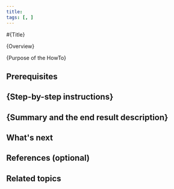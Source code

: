 ```yaml
---
title: 
tags: [, ]
---
```


#{Title} <!---in -ing form, e.g. Creating a new CMS page)-->

{Overview}
<!---Help the readers to determine quickly if the HowTo matches their interests or needs. In a few sentences, summarize the main points of your HowTo. Make sure to include any critical definitions which will help readers evaluate the utility of your HowTo.-->

{Purpose of the HowTo}

<!---State the purpose of your HowTo. Explain how the reader will benefit from reading it. Give your reader an incentive or two to continue.-->

## Prerequisites

<!---Inform your readers about any required knowledge, configuration, or resources they may need before stepping through your HowTo. Give links to resources that will be useful to fulfill the prerequisites.-->

## {Step-by-step instructions}

<!---In a precise, step-by-step approach, walk your reader through the process. Make sure your reader can reproduce your intended result by following your exact steps. Make the learning process efficient by supplying code samples and/or configuration details as necessary.-->

## {Summary and the end result description}

<!---In a few sentences, summarize what the reader has just learned. Describe the end result they should obtain after executing the instructions of your HowTo.-->

## What's next

<!---If your HowTo consists of several interdependent guides, add the "What's Next" section where you guide the reader to the next step. For example: *Now that the SprykerModule is installed*, <u>integrate it to your project</u> (this would be a link to the next HowTo explaining how to integrate the module).-->

## References (optional)

<!---Provide links to external resources that will help the reader better understand the described topic or execute the guidelines more efficiently.-->

## Related topics

<!---Add topics from our documentation website that are related to the topic of your HowTo or that logically continues or supplements it.-->